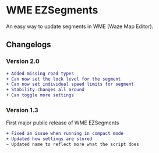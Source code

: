 # WME EZSegments

An easy way to update segments in WME (Waze Map Editor).

## Changelogs

### Version 2.0
```diff
+ Added missing road types
+ Can now set the lock level for the segment
+ Can now set individual speed limits for segment
+ Stability changes all around
+ Can toggle more settings
```

### Version 1.3

First major public release of WME EZSegments
```diff
+ Fixed an issue when running in compact mode
+ Updated how settings are stored
~ Updated name to reflect more what the script does
```
